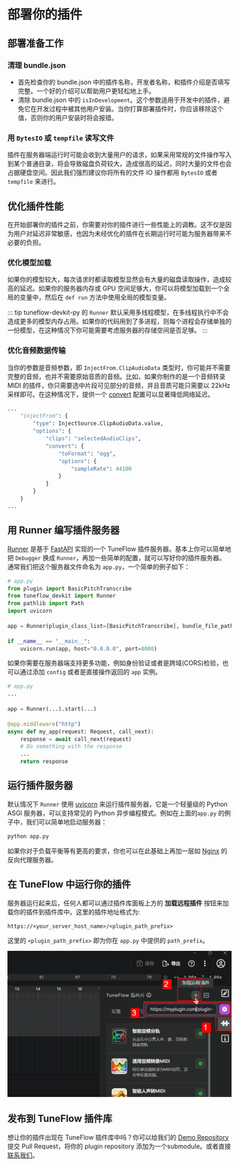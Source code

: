# 部署你的插件

## 部署准备工作

### 清理 bundle.json

- 首先检查你的 bundle.json 中的插件名称，开发者名称，和插件介绍是否填写完整。一个好的介绍可以帮助用户更轻松地上手。
- 清除 bundle.json 中的 `isInDevelopment`。这个参数适用于开发中的插件，避免它在开发过程中被其他用户安装。当你打算部署插件时，你应该移除这个值，否则你的用户安装时将会报错。

### 用 `BytesIO` 或 `tempfile` 读写文件

插件在服务器端运行时可能会收到大量用户的请求，如果采用常规的文件操作写入到某个普通目录，将会导致磁盘负荷较大，造成很高的延迟，同时大量的文件也会占据硬盘空间。因此我们强烈建议你将所有的文件 IO 操作都用 `BytesIO` 或者 `tempfile` 来进行。

## 优化插件性能

在开始部署你的插件之前，你需要对你的插件进行一些性能上的调教。这不仅是因为用户对延迟非常敏感，也因为未经优化的插件在长期运行时可能为服务器带来不必要的负担。

### 优化模型加载

如果你的模型较大，每次请求时都读取模型显然会有大量的磁盘读取操作，造成较高的延迟。如果你的服务器内存或 GPU 空间足够大，你可以将模型加载到一个全局的变量中，然后在 `def run` 方法中使用全局的模型变量。

<!-- prettier-ignore-start -->
::: tip
tuneflow-devkit-py 的 `Runner` 默认采用多线程模型，在多线程执行中不会造成更多的模型内存占用。如果你的代码用到了多进程，则每个进程会存储单独的一份模型，在这种情况下你可能需要考虑服务器的存储空间是否足够。
:::
<!-- prettier-ignore-end -->

### 优化音频数据传输

当你的参数是音频参数，即 `InjectFrom.ClipAudioData` 类型时，你可能并不需要完整的音频，也并不需要原始音质的音频。比如，如果你制作的是一个音频转录 MIDI 的插件，你只需要选中片段可见部分的音频，并且音质可能只需要以 22kHz 采样即可。在这种情况下，提供一个 [convert](https://github.com/tuneflow/tuneflow-py/blob/main/src/tuneflow_py/descriptors/param.py#L16) 配置可以显著降低网络延迟。

```python
...
    "injectFrom": {
        "type": InjectSource.ClipAudioData.value,
        "options": {
            "clips": "selectedAudioClips",
            "convert": {
                "toFormat": "ogg",
                "options": {
                    "sampleRate": 44100
                }
            }
        }
    }
...
```

## 用 Runner 编写插件服务器

[Runner](https://github.com/tuneflow/tuneflow-devkit-py/blob/main/src/tuneflow_devkit/runner.py) 是基于 [FastAPI](https://fastapi.tiangolo.com/) 实现的一个 TuneFlow 插件服务器。基本上你可以简单地把 `Debugger` 换成 `Runner`，再加一些简单的配置，就可以写好你的插件服务器。通常我们把这个服务器文件命名为 `app.py`，一个简单的例子如下：

```python
# app.py
from plugin import BasicPitchTranscribe
from tuneflow_devkit import Runner
from pathlib import Path
import uvicorn

app = Runner(plugin_class_list=[BasicPitchTranscribe], bundle_file_path=str(Path(__file__).parent.joinpath('bundle.json').absolute())).start(path_prefix='/plugin-service/basic_pitch')

if __name__ == "__main__":
    uvicorn.run(app, host="0.0.0.0", port=8000)

```

如果你需要在服务器端支持更多功能，例如身份验证或者是跨域(CORS)检验，也可以通过添加 `config` 或者是直接操作返回的 `app` 实例。

```python
# app.py
...

app = Runner(...).start(...)

@app.middleware("http")
async def my_app(request: Request, call_next):
    response = await call_next(request)
    # Do something with the response
    ...
    return response
```

## 运行插件服务器

默认情况下 `Runner` 使用 [uvicorn](https://www.uvicorn.org/) 来运行插件服务器，它是一个轻量级的 Python ASGI 服务器，可以支持常见的 Python 异步编程模式。例如在上面的`app.py` 的例子中，我们可以简单地启动服务器：

```bash
python app.py
```

如果你对于负载平衡等有更高的要求，你也可以在此基础上再加一层如 [Nginx](https://www.nginx.com/) 的反向代理服务器。

## 在 TuneFlow 中运行你的插件

服务器运行起来后，任何人都可以通过插件库面板上方的 **加载远程插件** 按钮来加载你的插件到插件库中。这里的插件地址格式为:

```
https://<your_server_host_name>/<plugin_path_prefix>
```

这里的 `<plugin_path_prefix>` 即为你在 `app.py` 中提供的 `path_prefix`。

![加载远程插件](./images/load_remote_plugin.jpg)

## 发布到 TuneFlow 插件库

想让你的插件出现在 TuneFlow 插件库中吗？你可以给我们的 [Demo Repository](https://github.com/tuneflow/tuneflow-py-demos) 提交 Pull Request，将你的 plugin repository 添加为一个submodule。或者直接[联系我们](mailto:contact@info.tuneflow.com)。